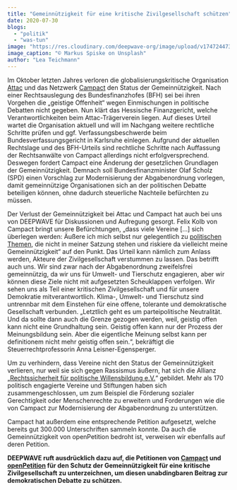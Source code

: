 ```yaml
---
title: "Gemeinnützigkeit für eine kritische Zivilgesellschaft schützen"
date: 2020-07-30
blogs: 
  - "politik"
  - "was-tun"
image: "https://res.cloudinary.com/deepwave-org/image/upload/v1747244736/deepwave.org/Alarmstufe_Rot_Demonstration_Schild-scaled.jpg"
image_caption: "© Markus Spiske on Unsplash"
author: "Lea Teichmann"
---
```


Im Oktober letzten Jahres verloren die globalisierungskritische Organisation [Attac](https://www.attac.de/) und das Netzwerk [Campact](https://www.campact.de/) den Status der Gemeinnützigkeit. Nach einer Rechtsauslegung des Bundesfinanzhofes (BFH) sei bei ihren Vorgehen die „geistige Offenheit“ wegen Einmischungen in politische Debatten nicht gegeben. Nun klärt das Hessische Finanzgericht, welche Verantwortlichkeiten beim Attac-Trägerverein liegen. Auf dieses Urteil wartet die Organisation aktuell und will im Nachgang weitere rechtliche Schritte prüfen und ggf. Verfassungsbeschwerde beim Bundesverfassungsgericht in Karlsruhe einlegen. Aufgrund der aktuellen Rechtslage und des BFH-Urteils sind rechtliche Schritte nach Auffassung der Rechtsanwälte von Campact allerdings nicht erfolgversprechend. Deswegen fordert Campact eine Änderung der gesetzlichen Grundlagen der Gemeinnützigkeit. Demnach soll Bundesfinanzminister Olaf Scholz (SPD) einen Vorschlag zur Modernisierung der Abgabenordnung vorlegen, damit gemeinnützige Organisationen sich an der politischen Debatte beteiligen können, ohne dadurch steuerliche Nachteile befürchten zu müssen.

Der Verlust der Gemeinnützigkeit bei Attac und Campact hat auch bei uns von DEEPWAVE für Diskussionen und Aufregung gesorgt. Felix Kolb von Campact bringt unsere Befürchtungen, „dass viele Vereine \[…\] sich überlegen werden: Äußere ich mich selbst nur gelegentlich zu [politischen Themen](https://www.deepwave.org/blogs/politik/), die nicht in meiner Satzung stehen und riskiere da vielleicht meine Gemeinnützigkeit“ auf den Punkt. Das Urteil kann nämlich zum Anlass werden, Akteure der Zivilgesellschaft verstummen zu lassen. Das betrifft auch uns. Wir sind zwar nach der Abgabenordnung zweifelsfrei gemeinnützig, da wir uns für Umwelt- und Tierschutz engagieren, aber wir können diese Ziele nicht mit aufgesetzten Scheuklappen verfolgen. Wir sehen uns als Teil einer kritischen Zivilgesellschaft und für unsere Demokratie mitverantwortlich. Klima-, Umwelt- und Tierschutz sind untrennbar mit dem Einstehen für eine offene, tolerante und demokratische Gesellschaft verbunden. „Letztlich geht es um parteipolitische Neutralität. Und da sollte dann auch die Grenze gezogen werden, weil, geistig offen kann nicht eine Grundhaltung sein. Geistig offen kann nur der Prozess der Meinungsbildung sein. Aber die eigentliche Meinung selbst kann per definitionem nicht mehr geistig offen sein.“, bekräftigt die Steuerrechtprofessorin Anna Leisner-Egensperger.

Um zu verhindern, dass Vereine nicht den Status der Gemeinnützigkeit verlieren, nur weil sie sich gegen Rassismus äußern, hat sich die Allianz „[Rechtssicherheit für politische Willensbildung e.V.](https://www.zivilgesellschaft-ist-gemeinnuetzig.de/die-allianz/)“ gebildet. Mehr als 170 politisch engagierte Vereine und Stiftungen haben sich zusammengeschlossen, um zum Beispiel die Förderung sozialer Gerechtigkeit oder Menschenrechte zu erweitern und Forderungen wie die von Campact zur Modernisierung der Abgabenordnung zu unterstützen.

Campact hat außerdem eine entsprechende Petition aufgesetzt, welche bereits gut 300.000 Unterschriften sammeln konnte. Da auch die Gemeinnützigkeit von openPetition bedroht ist, verweisen wir ebenfalls auf deren Petition.

**DEEPWAVE ruft ausdrücklich dazu auf, die Petitionen von [Campact](https://aktion.campact.de/gemeinnuetzigkeit/appell/teilnehmen?pk_vid=aefa7e6db4cda4461592213935d87ea7) und [openPetition](https://www.openpetition.de/petition/online/zivilgesellschaft-nuetzt-der-gemeinschaft-politische-beteiligung-ist-gemeinnuetzig) für den Schutz der Gemeinnützigkeit für eine kritische Zivilgesellschaft zu unterzeichnen, um diesen unabdingbaren Beitrag zur demokratischen Debatte zu schützen.**
